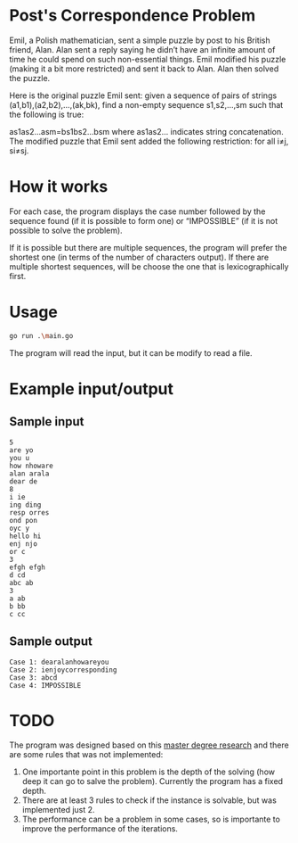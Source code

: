 # Post's Correspondence Problem

Emil, a Polish mathematician, sent a simple puzzle by post to his British friend, Alan. Alan sent a reply saying he didn’t have an infinite amount of time he could spend on such non-essential things. Emil modified his puzzle (making it a bit more restricted) and sent it back to Alan. Alan then solved the puzzle.

Here is the original puzzle Emil sent: given a sequence of pairs of strings (a1,b1),(a2,b2),…,(ak,bk), find a non-empty sequence s1,s2,…,sm such that the following is true:

as1as2…asm=bs1bs2…bsm
where as1as2… indicates string concatenation. The modified puzzle that Emil sent added the following restriction: for all i≠j, si≠sj.

# How it works

For each case, the program displays the case number followed by the sequence found (if it is possible to form one) or “IMPOSSIBLE” (if it is not possible to solve the problem). 

If it is possible but there are multiple sequences, the program will prefer the shortest one (in terms of the number of characters output). If there are multiple shortest sequences, will be choose the one that is lexicographically first.

# Usage

```sh
go run .\main.go
```

The program will read the input, but it can be modify to read a file.

# Example input/output

## Sample input

    5
    are yo
    you u
    how nhoware
    alan arala
    dear de
    8
    i ie
    ing ding
    resp orres
    ond pon
    oyc y
    hello hi
    enj njo
    or c
    3
    efgh efgh
    d cd
    abc ab
    3
    a ab
    b bb
    c cc

## Sample output

    Case 1: dearalanhowareyou
    Case 2: ienjoycorresponding
    Case 3: abcd
    Case 4: IMPOSSIBLE

# TODO

The program was designed based on this [master degree research](https://webdocs.cs.ualberta.ca/~games/PCP/thesis/pcp.pdf) and there are some rules that was not implemented:

1. One importante point in this problem is the depth of the solving (how deep it can go to salve the problem). Currently the program has a fixed depth.
2. There are at least 3 rules to check if the instance is solvable, but was implemented just 2.
3. The performance can be a problem in some cases, so is importante to improve the performance of the iterations.